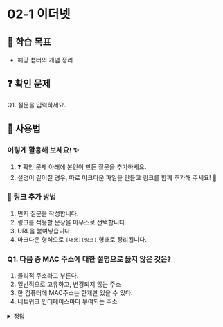 # 02-1 이더넷

## 📌 학습 목표
- 해당 챕터의 개념 정리

## ❓ 확인 문제
Q1. 질문을 입력하세요.
## 📝 사용법  
### 이렇게 활용해 보세요! ✨  
1. ❓ 확인 문제 아래에 본인이 만든 질문을 추가하세요.  
2. 설명이 길어질 경우, 따로 마크다운 파일을 만들고 링크를 함께 추가해 주세요! 🔗  

### 🔗 링크 추가 방법  
1. 먼저 질문을 작성합니다.  
2. 링크를 적용할 문장을 마우스로 선택합니다.  
3. URL을 붙여넣습니다.  
4. 마크다운 형식으로 `[내용](링크)` 형태로 정리됩니다.  

### Q1. 다음 중 MAC 주소에 대한 설명으로 옳지 않은 것은?

1. 물리적 주소라고 부른다.
2. 일반적으로 고유하고, 변경되지 않는 주소
3. 한 컴퓨터에 MAC주소는 한개만 있을 수 있다.
4. 네트워크 인터페이스마다 부여되는 주소 

<details>
<summary>정답</summary>

##### 3. 한 컴퓨터에 MAC주소는 한개만 있을 수 있다. X

- 한 컴퓨터에 NIC가 여러 개 있다면 MAC주소도 여러 개 있을 수 있습니다.
- NIC? 호스트와 통신 매체 사이의 인터페이스 역할을 담당하는 네트워크 장비 


---

</details>